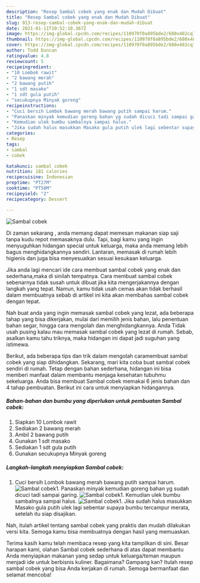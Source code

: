 ```yaml
---
description: "Resep Sambal cobek yang enak dan Mudah Dibuat"
title: "Resep Sambal cobek yang enak dan Mudah Dibuat"
slug: 913-resep-sambal-cobek-yang-enak-dan-mudah-dibuat
date: 2021-01-11T10:52:18.367Z
image: https://img-global.cpcdn.com/recipes/110970f0a895bde2/680x482cq70/sambal-cobek-foto-resep-utama.jpg
thumbnail: https://img-global.cpcdn.com/recipes/110970f0a895bde2/680x482cq70/sambal-cobek-foto-resep-utama.jpg
cover: https://img-global.cpcdn.com/recipes/110970f0a895bde2/680x482cq70/sambal-cobek-foto-resep-utama.jpg
author: Todd Duncan
ratingvalue: 4.8
reviewcount: 5
recipeingredient:
- "10 Lombok rawit"
- "2 bawang merah"
- "2 bawang putih"
- "1 sdt masako"
- "1 sdt gula putih"
- "secukupnya Minyak goreng"
recipeinstructions:
- "Cuci bersih Lombok bawang merah bawang putih sampai harum."
- "Panaskan minyak kemudian goreng bahan yg sudah dicuci tadi sampai garing."
- "Kemudian ulek bumbu sambalnya sampai halus."
- "Jika sudah halus masukkan Masako gula putih ulek lagi sebentar supaya bumbu tercampur merata, setelah itu siap disajikan."
categories:
- Resep
tags:
- sambal
- cobek

katakunci: sambal cobek 
nutrition: 181 calories
recipecuisine: Indonesian
preptime: "PT27M"
cooktime: "PT58M"
recipeyield: "2"
recipecategory: Dessert

---
```



![Sambal cobek](https://img-global.cpcdn.com/recipes/110970f0a895bde2/680x482cq70/sambal-cobek-foto-resep-utama.jpg)

Di zaman  sekarang , anda memang dapat memesan makanan siap saji tanpa kudu repot memasaknya dulu. Tapi, bagi kamu yang ingin menyuguhkan hidangan special untuk keluarga, maka anda memang lebih bagus menghidangkannya sendiri. Lantaran, memasak di rumah lebih higienis dan juga bisa menyesuaikan sesuai kesukaan keluarga.

Jika anda lagi mencari ide cara membuat sambal cobek yang enak dan sederhana,maka di sinilah tempatnya. Cara membuat sambal cobek  sebenarnya tidak susah untuk dibuat jika kita mengerjakannya dengan langkah yang tepat. Namun, kamu tidak usah cemas akan tidak berhasil dalam membuatnya 
sebab di artikel ini kita akan membahas sambal cobek dengan tepat.  



Nah buat anda yang ingin memasak sambal cobek yang lezat, ada beberapa tahap yang bisa dikerjakan, mulai dari memilih jenis bahan, lalu penentuan bahan segar, hingga cara mengolah dan menghidangkannya. Anda Tidak usah pusing kalau mau memasak sambal cobek yang lezat di rumah. Sebab, asalkan kamu  tahu triknya, maka hidangan ini dapat jadi suguhan yang istimewa.

Berikut, ada beberapa tips dan trik dalam mengolah caramembuat sambal cobek yang siap dihidangkan. Sekarang, mari kita coba buat sambal cobek sendiri di rumah. Tetap dengan bahan sederhana, hidangan ini bisa memberi manfaat dalam membantu menjaga kesehatan tubuhmu sekeluarga. Anda bisa membuat Sambal cobek memakai 6 jenis bahan dan 4 tahap pembuatan. Berikut ini cara untuk menyiapkan hidangannya.

<!--inarticleads1-->

##### Bahan-bahan dan bumbu yang diperlukan untuk pembuatan Sambal cobek:

1. Siapkan 10 Lombok rawit
1. Sediakan 2 bawang merah
1. Ambil 2 bawang putih
1. Gunakan 1 sdt masako
1. Sediakan 1 sdt gula putih
1. Gunakan secukupnya Minyak goreng




<!--inarticleads2-->

##### Langkah-langkah menyiapkan Sambal cobek:

1. Cuci bersih Lombok bawang merah bawang putih sampai harum.
<img src="https://img-global.cpcdn.com/steps/5dd0f44712b220d2/160x128cq70/sambal-cobek-langkah-memasak-1-foto.jpg" alt="Sambal cobek">1. Panaskan minyak kemudian goreng bahan yg sudah dicuci tadi sampai garing.
<img src="https://img-global.cpcdn.com/steps/476e8b57b672d3ea/160x128cq70/sambal-cobek-langkah-memasak-2-foto.jpg" alt="Sambal cobek">1. Kemudian ulek bumbu sambalnya sampai halus.
<img src="https://img-global.cpcdn.com/steps/b8b81d5c8a25e35d/160x128cq70/sambal-cobek-langkah-memasak-3-foto.jpg" alt="Sambal cobek">1. Jika sudah halus masukkan Masako gula putih ulek lagi sebentar supaya bumbu tercampur merata, setelah itu siap disajikan.




Nah, itulah artikel tentang  sambal cobek  yang praktis dan mudah dilakukan versi kita. Semoga kamu bisa membuatnya dengan hasil yang memuaskan. 

Terima kasih kamu telah membaca resep yang kita tampilkan di sini. Besar harapan kami, olahan  Sambal cobek sederhana di atas dapat membantu Anda menyiapkan makanan yang sedap untuk keluarga/teman maupun menjadi ide untuk berbisnis kuliner. Bagaimana? Gampang kan? Itulah resep sambal cobek yang bisa Anda kerjakan di rumah. Semoga bermanfaat dan selamat mencoba!

